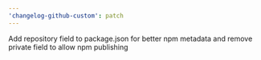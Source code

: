 ```yaml
---
'changelog-github-custom': patch
---
```


Add repository field to package.json for better npm metadata and remove private field to allow npm publishing

